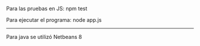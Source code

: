 Para las pruebas en JS:
npm test

Para ejecutar el programa:
node app.js

-------------------
Para java se utilizó Netbeans 8
